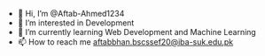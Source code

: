- 👋 Hi, I’m @Aftab-Ahmed1234
- 👀 I’m interested in Development 
- 🌱 I’m currently learning Web Development and Machine Learning
- 📫 How to reach me aftabbhan.bscssef20@iba-suk.edu.pk


<!---
Aftab-Ahmed1234/Aftab-Ahmed1234 is a ✨ special ✨ repository because its `README.md` (this file) appears on your GitHub profile.
You can click the Preview link to take a look at your changes.
--->
